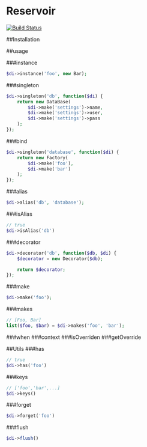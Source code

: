 # Reservoir
[![Build Status](https://travis-ci.org/undercloud/reservoir.svg?branch=master)](https://travis-ci.org/undercloud/reservoir)

##Installation

##usage

###instance
```PHP
$di->instance('foo', new Bar);
```

###singleton
```PHP
$di->singleton('db', function($di) {
    return new DataBase(
        $di->make('settings')->name,
        $di->make('settings')->user,
        $di->make('settings')->pass
    );
});
```

###bind
```PHP
$di->singleton('database', function($di) {
    return new Factory(
        $di->make('foo'),
        $di->make('bar')
    );
});
```

###alias
```PHP
$di->alias('db', 'database');
```

###isAlias
```PHP
// true
$di->isAlias('db')
```

###decorator
```PHP
$di->decorator('db', function($db, $di) {
    $decorator = new Decorator($db);

    return $decorator;
});
```

###make
```PHP
$di->make('foo');
```
###makes
```PHP
// [Foo, Bar]
list($foo, $bar) = $di->makes('foo', 'bar');
```

###when
###context
###isOverriden
###getOverride

##Utils
###has
```PHP
// true
$di->has('foo')
```
###keys
```PHP
// ['foo','bar',...]
$di->keys()
```
###forget
```PHP
$di->forget('foo')
```
###flush
```PHP
$di->flush()
```
